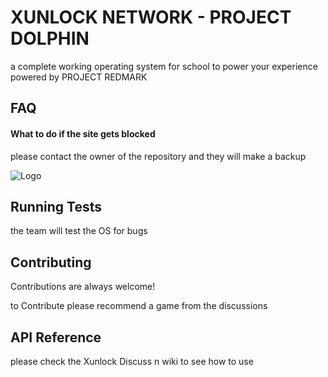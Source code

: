 
# XUNLOCK NETWORK - PROJECT DOLPHIN

a complete working operating system for school to power your experience powered by PROJECT REDMARK



## FAQ

#### What to do if the site gets blocked

please contact the owner of the repository and they will make a backup


![Logo](https://xunlocknetwork-srlc-channel.github.io/LHBOS-icon%20(1).png)


## Running Tests

the team will test the OS for bugs


## Contributing

Contributions are always welcome!

to Contribute please recommend a game from the discussions
## API Reference

please check the Xunlock Discuss n wiki to see how to use

